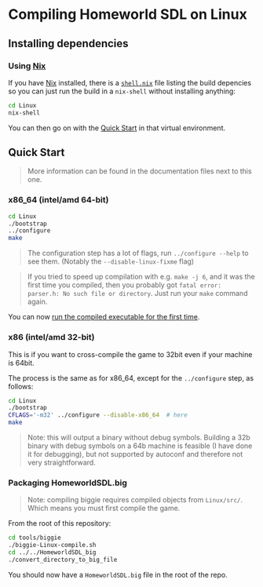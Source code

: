 # Compiling Homeworld SDL on Linux

## Installing dependencies

### Using [Nix]

If you have [Nix] installed, there is a [`shell.nix`](shell.nix) file listing the build depencies so you can just run the build in a `nix-shell` without installing anything:

``` sh
cd Linux
nix-shell
```

You can then go on with the [Quick Start](#quick-start) in that virtual environment.

[Nix]: https://nixos.org/nix/

## Quick Start

> More information can be found in the documentation files next to this one.

### x86_64 (intel/amd 64-bit)

``` sh
cd Linux
./bootstrap
../configure
make
```

> The configuration step has a lot of flags, run `../configure --help` to see them. (Notably the `--disable-linux-fixme` flag)

> If you tried to speed up compilation with e.g. `make -j 6`, and it was the first time you compiled, then you probably got `fatal error: parser.h: No such file or directory`. Just run your `make` command again.

You can now [run the compiled executable for the first time](../README#running-the-game-for-the-first-time).

### x86 (intel/amd 32-bit)

This is if you want to cross-compile the game to 32bit even if your machine is 64bit.

The process is the same as for x86_64, except for the `../configure` step, as follows:

``` sh
cd Linux
./bootstrap
CFLAGS='-m32' ../configure --disable-x86_64  # here
make
```

> Note: this will output a binary without debug symbols. Building a 32b binary with debug symbols on a 64b machine is feasible (I have done it for debugging), but not supported by autoconf and therefore not very straightforward.

### Packaging HomeworldSDL.big

> Note: compiling biggie requires compiled objects from `Linux/src/`. Which means you must first compile the game.

From the root of this repository:

``` sh
cd tools/biggie
./biggie-Linux-compile.sh
cd ../../HomeworldSDL_big
./convert_directory_to_big_file
```

You should now have a `HomeworldSDL.big` file in the root of the repo.
